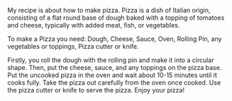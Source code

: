 My recipe is about how to make pizza. 
Pizza is a dish of Italian origin, consisting of a flat round base of dough baked with a topping of tomatoes and cheese, typically with added meat, fish, or vegetables.

To make a Pizza you need:
Dough, 
Cheese, 
Sauce, 
Oven, 
Rolling Pin, 
any vegetables or toppings, 
Pizza cutter or knife.

Firstly, you roll the dough with the rolling pin and make it into a circular shape.
Then, put the cheese, sauce, and any toppings on the pizza base.
Put the uncooked pizza in the oven and wait about 10-15 minutes until it cooks fully.
Take the pizza out carefully from the oven once cooked.
Use the pizza cutter or knife to serve the pizza.
Enjoy your pizza!
